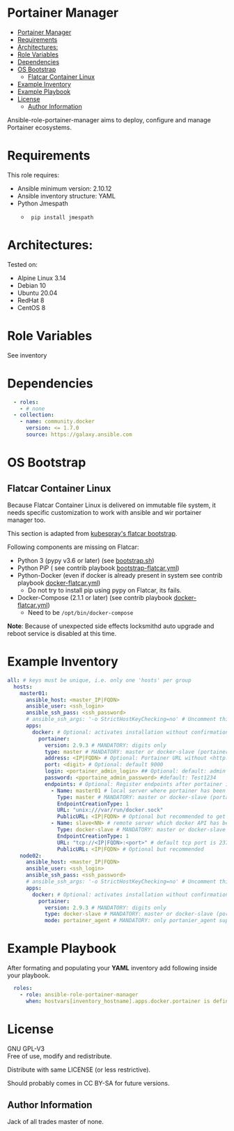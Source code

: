 # Portainer Manager

- [Portainer Manager](#portainer-manager)
- [Requirements](#requirements)
- [Architectures:](#architectures)
- [Role Variables](#role-variables)
- [Dependencies](#dependencies)
- [OS Bootstrap](#os-bootstrap)
  - [Flatcar Container Linux](#flatcar-container-linux)
- [Example Inventory](#example-inventory)
- [Example Playbook](#example-playbook)
- [License](#license)
  - [Author Information](#author-information)

Ansible-role-portainer-manager aims to deploy, configure and manage Portainer ecosystems.

# Requirements

This role requires:
 - Ansible minimum version: 2.10.12
 - Ansible inventory structure: YAML
 - Python Jmespath
   - ```
      pip install jmespath
      ```

# Architectures:

Tested on:
- Alpine Linux 3.14
- Debian 10
- Ubuntu 20.04
- RedHat 8
- CentOS 8

# Role Variables

See inventory

# Dependencies

```yaml
  - roles:
    - # none
  - collection:
    - name: community.docker
      version: <= 1.7.0
      source: https://galaxy.ansible.com
```
# OS Bootstrap
## Flatcar Container Linux

Because Flatcar Container Linux is delivered on immutable file system, it needs specific customization to work with ansible and wir portainer manager too.

This section is adapted from [kubespray's flatcar bootstrap](https://github.com/kubernetes-sigs/kubespray/blob/6aac59394e5d2801e4dcde71c393b73201a880ef/roles/bootstrap-os/tasks/bootstrap-flatcar.yml).

Following components are missing on Flatcar:
 - Python 3 (pypy v3.6 or later) (see [bootstrap.sh](contrib/flatcar/bootstrap.sh))
 - Python PiP ( see contrib playbook [bootstrap-flatcar.yml](contrib/flatcar/bootstrap-flatcar.yml))
 - Python-Docker (even if docker is already present in system see contrib playbook [docker-flatcar.yml](contrib/flatcar/docker-flatcar.yml))
   - Do not try to install pip using pypy on Flatcar, its fails.
 - Docker-Compose (2.1.1 or later) (see contrib playbook [docker-flatcar.yml](contrib/flatcar/docker-flatcar.yml))
   - Need to be `/opt/bin/docker-compose`


**Note**: Because of unexpected side effects locksmithd auto upgrade and reboot service is disabled at this time.

# Example Inventory

```yaml
all: # keys must be unique, i.e. only one 'hosts' per group
  hosts:
    master01:
      ansible_host: <master_IP|FQDN>
      ansible_user: <ssh_login>
      ansible_ssh_pass: <ssh_password>
      # ansible_ssh_args: '-o StrictHostKeyChecking=no' # Uncomment this line to bypass prompt for ssh key validation, use at your own risk !!!
      apps:
        docker: # Optional: activates installation without confirmation
          portainer:
            version: 2.9.3 # MANDATORY: digits only
            type: master # MANDATORY: master or docker-slave (portainer_agent)
            address: <IP|FQDN> # Optional: Portainer URL without <http://> and <port>; default <ansible_host>
            port: <digit> # Optional: default 9000
            login: <portainer_admin_login> ## Optional: default: admin
            password: <pportaine_admin_password> #default: Test1234
            endpoints: # Optional: Register endpoints after portainer installation
              - Name: master01 # local server where portainer has been deployed
                Type: master # MANDATORY: master or docker-slave (portainer_agent)
                EndpointCreationType: 1
                URL: "unix:///var/run/docker.sock"
                PublicURL: <IP|FQDN> # Optional but recommended to get shortcuts functional in portainer API
              - Name: slave<NN> # remote server which docker API has been opened
                Type: docker-slave # MANDATORY: master or docker-slave (portainer_agent)
                EndpointCreationType: 1
                URL: "tcp://<IP|FQDN>:<port>" # default tcp port is 2375
                PublicURL: <IP|FQDN> # Optional but recommended 
    node02:
      ansible_host: <master_IP|FQDN>
      ansible_user: <ssh_login>
      ansible_ssh_pass: <ssh_password>
      # ansible_ssh_args: '-o StrictHostKeyChecking=no' # Uncomment this line to bypass prompt for ssh key validation, use at your own risk !!!
      apps:
        docker: # Optional: activates installation without confirmation
          portainer:
            version: 2.9.3 # MANDATORY: digits only
            type: docker-slave # MANDATORY: master or docker-slave (portainer_agent)
            mode: portainer_agent # MANDATORY: only portanier_agent supported at this time
```

# Example Playbook

After formating and populating your **YAML** inventory add following inside your playbook.

```yaml
  roles:
    - role: ansible-role-portainer-manager
      when: hostvars[inventory_hostname].apps.docker.portainer is defined
```

# License

GNU GPL-V3  
Free of use, modify and redistribute.

Distribute with same LICENSE (or less restrictive).

Should probably comes in CC BY-SA for future versions.

Author Information
------------------

Jack of all trades master of none.

